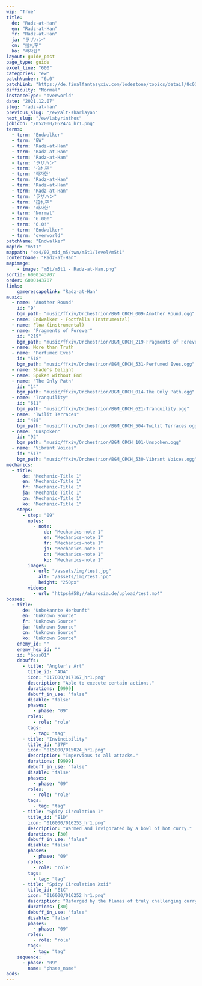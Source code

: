 ```yaml
---
wip: "True"
title:
  de: "Radz-at-Han"
  en: "Radz-at-Han"
  fr: "Radz-at-Han"
  ja: "ラザハン"
  cn: "拉札罕"
  ko: "라자한"
layout: guide_post
page_type: guide
excel_line: "600"
categories: "ew"
patchNumber: "6.0"
patchLink: "https://de.finalfantasyxiv.com/lodestone/topics/detail/8c0146ce7f89035f0f27dcad1edcf30d3037fcf5"
difficulty: "Normal"
instanceType: "overworld"
date: "2021.12.07"
slug: "radz-at-han"
previous_slug: "/ew/alt-sharlayan"
next_slug: "/ew/labyrinthos"
jobicon: "/052000/052474_hr1.png"
terms:
  - term: "Endwalker"
  - term: "EW"
  - term: "Radz-at-Han"
  - term: "Radz-at-Han"
  - term: "Radz-at-Han"
  - term: "ラザハン"
  - term: "拉札罕"
  - term: "라자한"
  - term: "Radz-at-Han"
  - term: "Radz-at-Han"
  - term: "Radz-at-Han"
  - term: "ラザハン"
  - term: "拉札罕"
  - term: "라자한"
  - term: "Normal"
  - term: "6.00!"
  - term: "6.0!"
  - term: "Endwalker"
  - term: "overworld"
patchName: "Endwalker"
mapid: "m5t1"
mappath: "ex4/02_mid_m5/twn/m5t1/level/m5t1"
contentname: "Radz-at-Han"
mapimage:
    - image: "m5t/m5t1 - Radz-at-Han.png"
sortid: 6000143707
order: 6000143707
links:
    gamerescapelink: "Radz-at-Han"
music:
  - name: "Another Round"
    id: "9"
    bgm_path: "music/ffxiv/Orchestrion/BGM_ORCH_009-Another Round.ogg"
  - name: Endwalker - Footfalls (Instrumental)
  - name: Flow (instrumental)
  - name: "Fragments of Forever"
    id: "219"
    bgm_path: "music/ffxiv/Orchestrion/BGM_ORCH_219-Fragments of Forever.ogg"
  - name: More than Truth
  - name: "Perfumed Eves"
    id: "518"
    bgm_path: "music/ffxiv/Orchestrion/BGM_ORCH_531-Perfumed Eves.ogg"
  - name: Shade's Delight
  - name: Spoken without End
  - name: "The Only Path"
    id: "14"
    bgm_path: "music/ffxiv/Orchestrion/BGM_ORCH_014-The Only Path.ogg"
  - name: "Tranquility"
    id: "611"
    bgm_path: "music/ffxiv/Orchestrion/BGM_ORCH_621-Tranquility.ogg"
  - name: "Twilit Terraces"
    id: "488"
    bgm_path: "music/ffxiv/Orchestrion/BGM_ORCH_504-Twilit Terraces.ogg"
  - name: "Unspoken"
    id: "92"
    bgm_path: "music/ffxiv/Orchestrion/BGM_ORCH_101-Unspoken.ogg"
  - name: "Vibrant Voices"
    id: "517"
    bgm_path: "music/ffxiv/Orchestrion/BGM_ORCH_530-Vibrant Voices.ogg"
mechanics:
  - title:
      de: "Mechanic-Title 1"
      en: "Mechanic-Title 1"
      fr: "Mechanic-Title 1"
      ja: "Mechanic-Title 1"
      cn: "Mechanic-Title 1"
      ko: "Mechanic-Title 1"
    steps:
      - step: "09"
        notes:
          - note:
              de: "Mechanics-note 1"
              en: "Mechanics-note 1"
              fr: "Mechanics-note 1"
              ja: "Mechanics-note 1"
              cn: "Mechanics-note 1"
              ko: "Mechanics-note 1"
        images:
          - url: "/assets/img/test.jpg"
            alt: "/assets/img/test.jpg"
            height: "250px"
        videos:
          - url: "https&#58;//akurosia.de/upload/test.mp4"
bosses:
  - title:
      de: "Unbekannte Herkunft"
      en: "Unknown Source"
      fr: "Unknown Source"
      ja: "Unknown Source"
      cn: "Unknown Source"
      ko: "Unknown Source"
    enemy_id: ""
    enemy_hex_id: ""
    id: "boss01"
    debuffs:
      - title: "Angler's Art"
        title_id: "ADA"
        icon: "017000/017167_hr1.png"
        description: "Able to execute certain actions."
        durations: [9999]
        debuff_in_use: "false"
        disable: "false"
        phases:
          - phase: "09"
        roles:
          - role: "role"
        tags:
          - tag: "tag"
      - title: "Invincibility"
        title_id: "37F"
        icon: "015000/015024_hr1.png"
        description: "Impervious to all attacks."
        durations: [9999]
        debuff_in_use: "false"
        disable: "false"
        phases:
          - phase: "09"
        roles:
          - role: "role"
        tags:
          - tag: "tag"
      - title: "Spicy Circulation I"
        title_id: "E1D"
        icon: "016000/016253_hr1.png"
        description: "Warmed and invigorated by a bowl of hot curry."
        durations: [30]
        debuff_in_use: "false"
        disable: "false"
        phases:
          - phase: "09"
        roles:
          - role: "role"
        tags:
          - tag: "tag"
      - title: "Spicy Circulation Xxii"
        title_id: "E1C"
        icon: "016000/016252_hr1.png"
        description: "Reforged by the flames of truly challenging curry."
        durations: [30]
        debuff_in_use: "false"
        disable: "false"
        phases:
          - phase: "09"
        roles:
          - role: "role"
        tags:
          - tag: "tag"
    sequence:
      - phase: "09"
        name: "phase_name"
adds:
---
```

